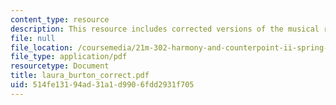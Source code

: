 ```yaml
---
content_type: resource
description: This resource includes corrected versions of the musical rhythms.
file: null
file_location: /coursemedia/21m-302-harmony-and-counterpoint-ii-spring-2005/514fe13194ad31a1d9906fdd2931f705_laura_burton_correct.pdf
file_type: application/pdf
resourcetype: Document
title: laura_burton_correct.pdf
uid: 514fe131-94ad-31a1-d990-6fdd2931f705
---
```

